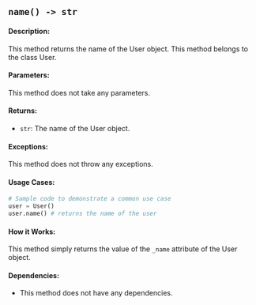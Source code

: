 ## `name() -> str`

#### Description:
This method returns the name of the User object. This method belongs to the class User.

#### Parameters:
This method does not take any parameters.

#### Returns:
- `str`: The name of the User object.

#### Exceptions:
This method does not throw any exceptions.

#### Usage Cases:

```python
# Sample code to demonstrate a common use case
user = User()
user.name() # returns the name of the user
```

#### How it Works:
This method simply returns the value of the `_name` attribute of the User object.

#### Dependencies:
- This method does not have any dependencies.
